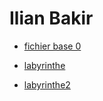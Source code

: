 # Ilian Bakir

* [fichier base 0](./bases0.html)

* [labyrinthe](./labyrinthe.html)

* [labyrinthe2](./labyrinthe2/labyrinthev2.html)
